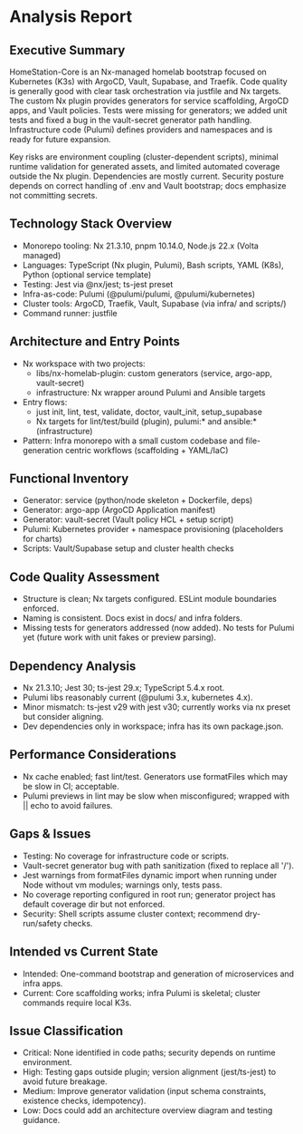 # Analysis Report

## Executive Summary
HomeStation-Core is an Nx-managed homelab bootstrap focused on Kubernetes (K3s) with ArgoCD, Vault, Supabase, and Traefik. Code quality is generally good with clear task orchestration via justfile and Nx targets. The custom Nx plugin provides generators for service scaffolding, ArgoCD apps, and Vault policies. Tests were missing for generators; we added unit tests and fixed a bug in the vault-secret generator path handling. Infrastructure code (Pulumi) defines providers and namespaces and is ready for future expansion.

Key risks are environment coupling (cluster-dependent scripts), minimal runtime validation for generated assets, and limited automated coverage outside the Nx plugin. Dependencies are mostly current. Security posture depends on correct handling of .env and Vault bootstrap; docs emphasize not committing secrets.

## Technology Stack Overview
- Monorepo tooling: Nx 21.3.10, pnpm 10.14.0, Node.js 22.x (Volta managed)
- Languages: TypeScript (Nx plugin, Pulumi), Bash scripts, YAML (K8s), Python (optional service template)
- Testing: Jest via @nx/jest; ts-jest preset
- Infra-as-code: Pulumi (@pulumi/pulumi, @pulumi/kubernetes)
- Cluster tools: ArgoCD, Traefik, Vault, Supabase (via infra/ and scripts/)
- Command runner: justfile

## Architecture and Entry Points
- Nx workspace with two projects:
  - libs/nx-homelab-plugin: custom generators (service, argo-app, vault-secret)
  - infrastructure: Nx wrapper around Pulumi and Ansible targets
- Entry flows:
  - just init, lint, test, validate, doctor, vault_init, setup_supabase
  - Nx targets for lint/test/build (plugin), pulumi:* and ansible:* (infrastructure)
- Pattern: Infra monorepo with a small custom codebase and file-generation centric workflows (scaffolding + YAML/IaC)

## Functional Inventory
- Generator: service (python/node skeleton + Dockerfile, deps)
- Generator: argo-app (ArgoCD Application manifest)
- Generator: vault-secret (Vault policy HCL + setup script)
- Pulumi: Kubernetes provider + namespace provisioning (placeholders for charts)
- Scripts: Vault/Supabase setup and cluster health checks

## Code Quality Assessment
- Structure is clean; Nx targets configured. ESLint module boundaries enforced.
- Naming is consistent. Docs exist in docs/ and infra folders.
- Missing tests for generators addressed (now added). No tests for Pulumi yet (future work with unit fakes or preview parsing).

## Dependency Analysis
- Nx 21.3.10; Jest 30; ts-jest 29.x; TypeScript 5.4.x root.
- Pulumi libs reasonably current (@pulumi 3.x, kubernetes 4.x).
- Minor mismatch: ts-jest v29 with jest v30; currently works via nx preset but consider aligning.
- Dev dependencies only in workspace; infra has its own package.json.

## Performance Considerations
- Nx cache enabled; fast lint/test. Generators use formatFiles which may be slow in CI; acceptable.
- Pulumi previews in lint may be slow when misconfigured; wrapped with || echo to avoid failures.

## Gaps & Issues
- Testing: No coverage for infrastructure code or scripts.
- Vault-secret generator bug with path sanitization (fixed to replace all '/').
- Jest warnings from formatFiles dynamic import when running under Node without vm modules; warnings only, tests pass.
- No coverage reporting configured in root run; generator project has default coverage dir but not enforced.
- Security: Shell scripts assume cluster context; recommend dry-run/safety checks.

## Intended vs Current State
- Intended: One-command bootstrap and generation of microservices and infra apps.
- Current: Core scaffolding works; infra Pulumi is skeletal; cluster commands require local K3s.

## Issue Classification
- Critical: None identified in code paths; security depends on runtime environment.
- High: Testing gaps outside plugin; version alignment (jest/ts-jest) to avoid future breakage.
- Medium: Improve generator validation (input schema constraints, existence checks, idempotency).
- Low: Docs could add an architecture overview diagram and testing guidance.
